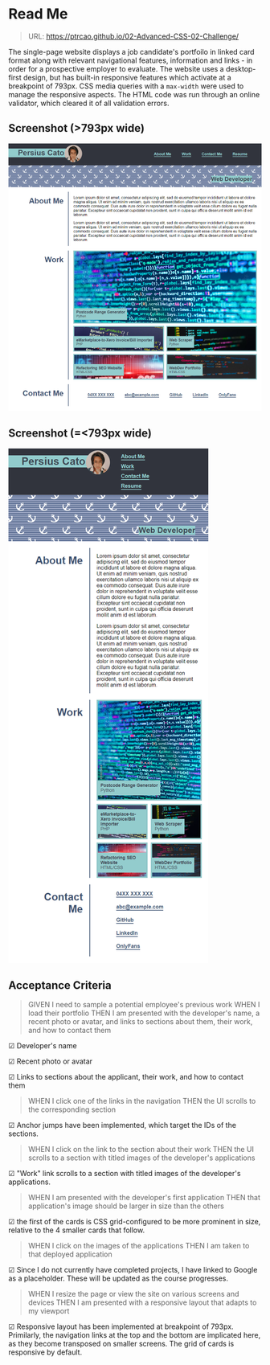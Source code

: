 # Read Me

> URL: <a href="https://ptrcao.github.io/02-Advanced-CSS-02-Challenge/">https://ptrcao.github.io/02-Advanced-CSS-02-Challenge/</a>

The single-page website displays a job candidate's portfoilo in linked card format along with relevant navigational features, information and links - in order for a prospective employer to evaluate.  The website uses a desktop-first design, but has built-in responsive features which activate at a breakpoint of 793px.  CSS media queries with a `max-width` were used to manage the responsive aspects.  The HTML code was run through an online validator, which cleared it of all validation errors.

## Screenshot (>793px wide)
<img src="assets/Desktop screenshot from 793px.png">

## Screenshot (=<793px wide)
<img src="assets/Small device screenshot up to 793px.png">

## Acceptance Criteria
> GIVEN I need to sample a potential employee's previous work
WHEN I load their portfolio
THEN I am presented with the developer's name, a recent photo or avatar, and links to sections about them, their work, and how to contact them

&#9745; Developer's name

&#9745; Recent photo or avatar

&#9745; Links to sections about the applicant, their work, and how to contact them


> WHEN I click one of the links in the navigation
THEN the UI scrolls to the corresponding section

&#9745; Anchor jumps have been implemented, which target the IDs of the sections.

> WHEN I click on the link to the section about their work
THEN the UI scrolls to a section with titled images of the developer's applications

&#9745; "Work" link scrolls to a section with titled images of the developer's applications.

> WHEN I am presented with the developer's first application
THEN that application's image should be larger in size than the others

&#9745; the first of the cards is CSS grid-configured to be more prominent in size, relative to the 4 smaller cards that follow.

> WHEN I click on the images of the applications
THEN I am taken to that deployed application

&#9745; Since I do not currently have completed projects, I have linked to Google as a placeholder.  These will be updated as the course progresses.

> WHEN I resize the page or view the site on various screens and devices
THEN I am presented with a responsive layout that adapts to my viewport

&#9745; Responsive layout has been implemented at breakpoint of 793px.  Primilarly, the navigation links at the top and the bottom are implicated here, as they become transposed on smaller screens.  The grid of cards is responsive by default.